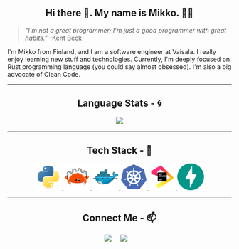 <h2 align="center"> Hi there 👋. My name is Mikko. 👨‍💻 </h2>

> *\"I'm not a great programmer; I'm just a good programmer with great habits.\"*  -Kent Beck


I'm Mikko from Finland, and I am a software engineer at Vaisala. I really enjoy learning new stuff and technologies. Currently, I'm deeply focused on Rust programming language (you could say almost obsessed). I'm also a big advocate of Clean Code. 

---
<h2 align="center"> Language Stats - 🌀 </h2>


<p align="center">
<a target="_blank" href="https://github.com/mikeleppane/github-readme-stats"><img src="https://github-readme-stats.vercel.app/api/top-langs/?username=mikeleppane&show_icons=true&theme=radical" width="400" /></a>
</p>

---

<h2 align="center"> Tech Stack - 🧰 </h2>
<p align="center">
<a href="https://www.python.org/" target="_blank"> <img src="https://github.com/devicons/devicon/blob/master/icons/python/python-original.svg" alt="Python" width="60" height="60"/> </a>
<a href="https://www.rust-lang.org/" target="_blank"> <img src="https://github.com/HenningTimm/rust-bio-logo/blob/master/svg/bioferris.svg" alt="Rust" width="60" height="60"/> </a>
<a href="https://www.docker.com/" target="_blank"> <img src="https://github.com/devicons/devicon/blob/master/icons/docker/docker-original.svg" alt="Docker" width="60" height="60"/> </a>
<a href="https://kubernetes.io/" target="_blank"> <img src="https://github.com/devicons/devicon/blob/master/icons/kubernetes/kubernetes-plain.svg" alt="Kubernetes" width="60" height="60"/> </a>
<a href="https://www.jetbrains.com/" target="_blank"> <img src="https://github.com/devicons/devicon/blob/master/icons/jetbrains/jetbrains-original.svg" alt="JetBrains" width="60" height="60"/> </a>
<a href="https://fastapi.tiangolo.com/" target="_blank"> <img src="https://github.com/devicons/devicon/blob/master/icons/fastapi/fastapi-original.svg" alt="FastAPI" width="60" height="60"/> </a>
</p>

---

<h2 align="center"> Connect Me - 📫 </h2>

<p align="center">
  <a href="https://www.linkedin.com/in/mikko-lepp%C3%A4nen-05bb621a/"><img src="https://img.shields.io/badge/linkedin-%230077B5.svg?&style=for-the-badge&logo=linkedin&logoColor=white" /></a>&nbsp;&nbsp;&nbsp;&nbsp;
  <a href="mailto:mleppan23@gmail.com?subject=Hello%20Mikko,%20From%20Your%20Github%20Page"><img src="https://img.shields.io/badge/gmail-%23D14836.svg?&style=for-the-badge&logo=gmail&logoColor=white" /></a>&nbsp;&nbsp;&nbsp;&nbsp;
</p>
































<!---
mikeleppane/mikeleppane is a ✨ special ✨ repository because its `README.md` (this file) appears on your GitHub profile.
You can click the Preview link to take a look at your changes.
--->
